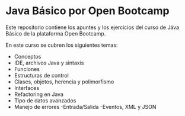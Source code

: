 # Java Básico por Open Bootcamp

Este repositorio contiene los apuntes y los ejercicios del curso de Jáva Básico de la plataforma Open Bootcamp. 

En este curso se cubren los siguientes temas:

- Conceptos
- IDE, archivos Java y sintaxis
- Funciones
- Estructuras de control
- Clases, objetos, herencia y polimorfismo
- Interfaces
- Refactoring en Java
- Tipo de datos avanzados
- Manejo de errores
-Entrada/Salida
-Eventos, XML y JSON

